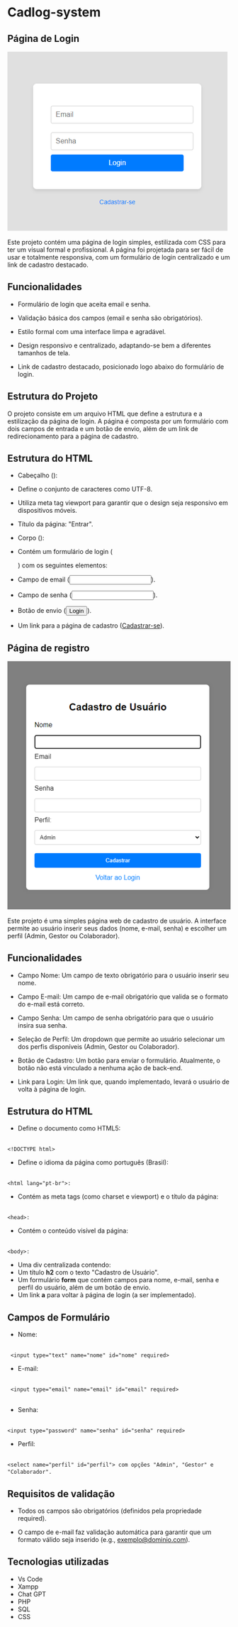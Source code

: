 # Cadlog-system

## Página de Login

![tela de login](imagens/login.png)

Este projeto contém uma página de login simples, estilizada com CSS para ter um visual formal e profissional. A página foi projetada para ser fácil de usar e totalmente responsiva, com um formulário de login centralizado e um link de cadastro destacado.

## Funcionalidades 

- Formulário de login que aceita email e senha.

- Validação básica dos campos (email e senha são obrigatórios).

- Estilo formal com uma interface limpa e agradável.

- Design responsivo e centralizado, adaptando-se bem a diferentes tamanhos de tela.

- Link de cadastro destacado, posicionado logo abaixo do formulário de login.

## Estrutura do Projeto

O projeto consiste em um arquivo HTML que define a estrutura e a estilização da página de login. A página é composta por um formulário com dois campos de entrada e um botão de envio, além de um link de redirecionamento para a página de cadastro.

## Estrutura do HTML

- Cabeçalho (<head>):

- Define o conjunto de caracteres como UTF-8.

- Utiliza meta tag viewport para garantir que o design seja responsivo em dispositivos móveis.

- Título da página: "Entrar".

- Corpo (<body>):

- Contém um formulário de login (<form>) com os seguintes elementos:
- Campo de email (<input type="email">).
- Campo de senha (<input type="password">).
- Botão de envio (<button type="submit">Login</button>).
- Um link para a página de cadastro (<a href="index.php?action=register">Cadastrar-se</a>).

 ## Página de registro 

 ![tela de registro](imagens/registro.png)

 Este projeto é uma simples página web de cadastro de usuário. A interface permite ao usuário inserir seus dados (nome, e-mail, senha) e escolher um perfil (Admin, Gestor ou Colaborador). 

 ## Funcionalidades 

- Campo Nome: Um campo de texto obrigatório para o usuário inserir seu nome.

- Campo E-mail: Um campo de e-mail obrigatório que valida se o formato do e-mail está correto.

- Campo Senha: Um campo de senha obrigatório para que o usuário insira sua senha.

- Seleção de Perfil: Um dropdown que permite ao usuário selecionar um dos perfis disponíveis (Admin, Gestor ou Colaborador).

- Botão de Cadastro: Um botão para enviar o formulário. Atualmente, o botão não está vinculado a nenhuma ação de back-end.

- Link para Login: Um link que, quando implementado, levará o usuário de volta à página de login.

## Estrutura do HTML 

- Define o documento como HTML5:
```

<!DOCTYPE html>

```

- Define o idioma da página como português (Brasil):
```

<html lang="pt-br">: 

```

- Contém as meta tags (como charset e viewport) e o título da página:

```

<head>: 

```

- Contém o conteúdo visível da página:
```

<body>:

```
- Uma div centralizada contendo:
- Um título **h2** com o texto "Cadastro de Usuário".
- Um formulário **form** que contém campos para nome, e-mail, senha e perfil do usuário, além de um botão de envio.
- Um link **a** para voltar à página de login (a ser implementado).

## Campos de Formulário

- Nome:
```

 <input type="text" name="nome" id="nome" required>

 ```

- E-mail:
```

 <input type="email" name="email" id="email" required>


```
- Senha: 
```

<input type="password" name="senha" id="senha" required>

```

- Perfil: 
```

<select name="perfil" id="perfil"> com opções "Admin", "Gestor" e "Colaborador".

```

## Requisitos de validação 

- Todos os campos são obrigatórios (definidos pela propriedade required).

- O campo de e-mail faz validação automática para garantir que um formato válido seja inserido (e.g., exemplo@dominio.com).

## Tecnologias utilizadas 

- Vs Code 
- Xampp 
- Chat GPT 
- PHP
- SQL
- CSS


